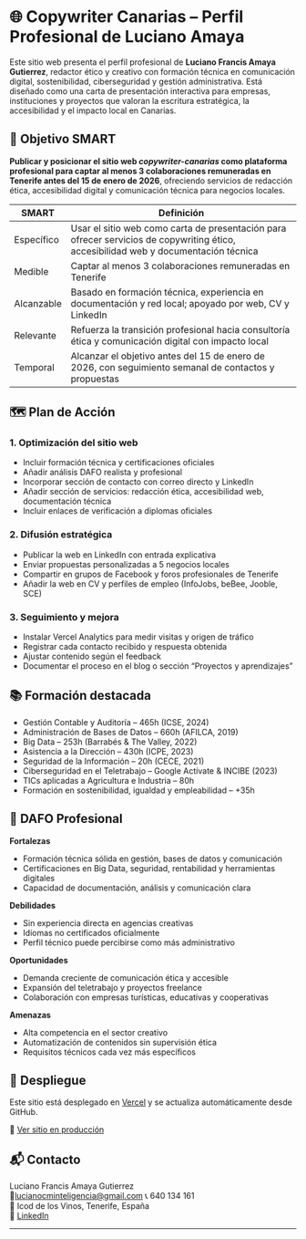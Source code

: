 # 🌐 Copywriter Canarias – Perfil Profesional de Luciano Amaya

Este sitio web presenta el perfil profesional de **Luciano Francis Amaya Gutierrez**, redactor ético y creativo con formación técnica en comunicación digital, sostenibilidad, ciberseguridad y gestión administrativa. Está diseñado como una carta de presentación interactiva para empresas, instituciones y proyectos que valoran la escritura estratégica, la accesibilidad y el impacto local en Canarias.

## 🎯 Objetivo SMART

**Publicar y posicionar el sitio web _copywriter-canarias_ como plataforma profesional para captar al menos 3 colaboraciones remuneradas en Tenerife antes del 15 de enero de 2026**, ofreciendo servicios de redacción ética, accesibilidad digital y comunicación técnica para negocios locales.

| SMART | Definición |
|-------|------------|
| Específico | Usar el sitio web como carta de presentación para ofrecer servicios de copywriting ético, accesibilidad web y documentación técnica |
| Medible | Captar al menos 3 colaboraciones remuneradas en Tenerife |
| Alcanzable | Basado en formación técnica, experiencia en documentación y red local; apoyado por web, CV y LinkedIn |
| Relevante | Refuerza la transición profesional hacia consultoría ética y comunicación digital con impacto local |
| Temporal | Alcanzar el objetivo antes del 15 de enero de 2026, con seguimiento semanal de contactos y propuestas |

## 🗺️ Plan de Acción

### 1. Optimización del sitio web
- Incluir formación técnica y certificaciones oficiales
- Añadir análisis DAFO realista y profesional
- Incorporar sección de contacto con correo directo y LinkedIn
- Añadir sección de servicios: redacción ética, accesibilidad web, documentación técnica
- Incluir enlaces de verificación a diplomas oficiales

### 2. Difusión estratégica
- Publicar la web en LinkedIn con entrada explicativa
- Enviar propuestas personalizadas a 5 negocios locales
- Compartir en grupos de Facebook y foros profesionales de Tenerife
- Añadir la web en CV y perfiles de empleo (InfoJobs, beBee, Jooble, SCE)

### 3. Seguimiento y mejora
- Instalar Vercel Analytics para medir visitas y origen de tráfico
- Registrar cada contacto recibido y respuesta obtenida
- Ajustar contenido según el feedback
- Documentar el proceso en el blog o sección “Proyectos y aprendizajes”

## 📚 Formación destacada

- Gestión Contable y Auditoría – 465h (ICSE, 2024)
- Administración de Bases de Datos – 660h (AFILCA, 2019)
- Big Data – 253h (Barrabés & The Valley, 2022)
- Asistencia a la Dirección – 430h (ICPE, 2023)
- Seguridad de la Información – 20h (CECE, 2021)
- Ciberseguridad en el Teletrabajo – Google Actívate & INCIBE (2023)
- TICs aplicadas a Agricultura e Industria – 80h
- Formación en sostenibilidad, igualdad y empleabilidad – +35h

## 🧠 DAFO Profesional

**Fortalezas**
- Formación técnica sólida en gestión, bases de datos y comunicación
- Certificaciones en Big Data, seguridad, rentabilidad y herramientas digitales
- Capacidad de documentación, análisis y comunicación clara

**Debilidades**
- Sin experiencia directa en agencias creativas
- Idiomas no certificados oficialmente
- Perfil técnico puede percibirse como más administrativo

**Oportunidades**
- Demanda creciente de comunicación ética y accesible
- Expansión del teletrabajo y proyectos freelance
- Colaboración con empresas turísticas, educativas y cooperativas

**Amenazas**
- Alta competencia en el sector creativo
- Automatización de contenidos sin supervisión ética
- Requisitos técnicos cada vez más específicos

## 🚀 Despliegue

Este sitio está desplegado en [Vercel](https://vercel.com) y se actualiza automáticamente desde GitHub.

🔗 [Ver sitio en producción](https://copywriter-canarias.vercel.app)

## 📬 Contacto

Luciano Francis Amaya Gutierrez  
📧lucianocminteligencia@gmail.com
📞 640 134 161  
📍 Icod de los Vinos, Tenerife, España  
🔗 [LinkedIn](https://www.linkedin.com/in/luciano-fco-amaya-gut-1538392b4)

---
